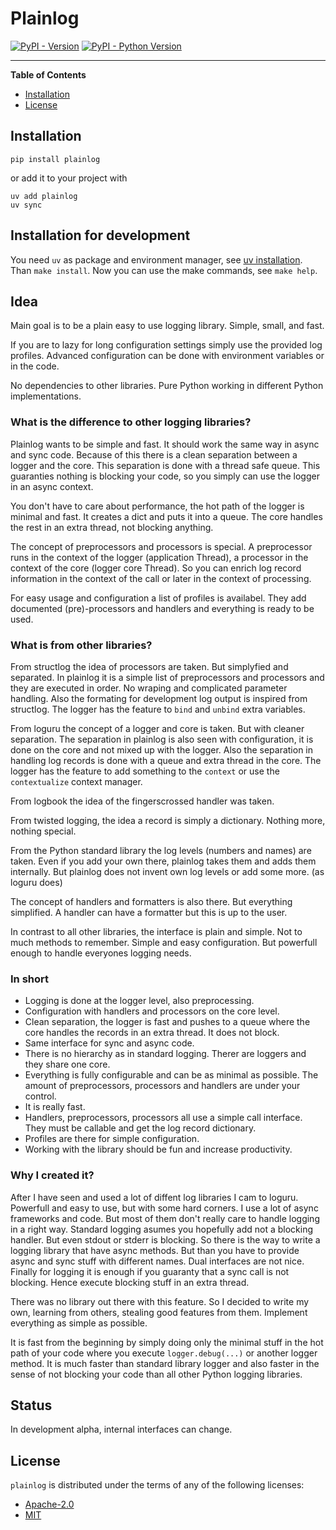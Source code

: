 # Plainlog

[![PyPI - Version](https://img.shields.io/pypi/v/plainlog.svg)](https://pypi.org/project/plainlog)
[![PyPI - Python Version](https://img.shields.io/pypi/pyversions/plainlog.svg)](https://pypi.org/project/plainlog)

-----

**Table of Contents**

- [Installation](#installation)
- [License](#license)

## Installation

```console
pip install plainlog
```

or add it to your project with

```console
uv add plainlog
uv sync
```

## Installation for development

You need `uv` as package and environment manager, see [uv installation](https://docs.astral.sh/uv/getting-started/installation/).
Than `make install`. Now you can use the make commands, see `make help`.

## Idea

Main goal is to be a plain easy to use logging library.
Simple, small, and fast.

If you are to lazy for long configuration settings simply use the provided log profiles.
Advanced configuration can be done with environment variables or in the code.

No dependencies to other libraries. Pure Python working in different Python implementations.

### What is the difference to other logging libraries?

Plainlog wants to be simple and fast. It should work the same way in async and sync code.
Because of this there is a clean separation between a logger and the core. This separation is done with a thread safe queue.
This guaranties nothing is blocking your code, so you simply can use the logger in an async context.

You don't have to care about performance, the hot path of the logger is minimal and fast.
It creates a dict and puts it into a queue. The core handles the rest in an extra thread, not blocking anything.

The concept of preprocessors and processors is special. A preprocessor runs in the context of the logger (application Thread), a processor in the context of the core (logger core Thread).
So you can enrich log record information in the context of the call or later in the context of processing.

For easy usage and configuration a list of profiles is availabel.
They add documented (pre)-processors and handlers and everything is ready to be used.


### What is from other libraries?

From structlog the idea of processors are taken. But simplyfied and separated. In plainlog it is a simple list of preprocessors and processors
and they are executed in order. No wraping and complicated parameter handling.
Also the formating for development log output is inspired from structlog. The logger has the feature to `bind` and `unbind` extra variables.

From loguru the concept of a logger and core is taken. But with cleaner separation.
The separation in plainlog is also seen with configuration, it is done on the core and not mixed up with the logger.
Also the separation in handling log records is done with a queue and extra thread in the core.
The logger has the feature to add something to the `context` or use the `contextualize` context manager.

From logbook the idea of the fingerscrossed handler was taken.

From twisted logging, the idea a record is simply a dictionary. Nothing more, nothing special.

From the Python standard library the log levels (numbers and names) are taken. Even if you add your own there, plainlog
takes them and adds them internally. But plainlog does not invent own log levels or add some more. (as loguru does)

The concept of handlers and formatters is also there. But everything simplified. 
A handler can have a formatter but this is up to the user.

In contrast to all other libraries, the interface is plain and simple. Not to much methods to remember. Simple and easy configuration.
But powerfull enough to handle everyones logging needs.

### In short

- Logging is done at the logger level, also preprocessing. 
- Configuration with handlers and processors on the core level.
- Clean separation, the logger is fast and pushes to a queue where the core handles the records in an extra thread. It does not block.
- Same interface for sync and async code.
- There is no hierarchy as in standard logging. Therer are loggers and they share one core.
- Everything is fully configurable and can be as minimal as possible. The amount of preprocessors, processors and handlers are under your control.
- It is really fast. 
- Handlers, preprocessors, processors all use a simple call interface. They must be callable and get the log record dictionary.
- Profiles are there for simple configuration.
- Working with the library should be fun and increase productivity.

### Why I created it?

After I have seen and used a lot of diffent log libraries I cam to loguru. Powerfull and easy to use, but with some hard corners.
I use a lot of async frameworks and code. But most of them don't really care to handle logging in a right way. Standard logging asumes
you hopefully add not a blocking handler. But even stdout or stderr is blocking. So there is the way to write a logging library that have
async methods. But than you have to provide async and sync stuff with different names. Dual interfaces are not nice.
Finally for logging it is enough if you guaranty that a sync call is not blocking. 
Hence execute blocking stuff in an extra thread.

There was no library out there with this feature. So I decided to write my own, learning from others, stealing good features from them.
Implement everything as simple as possible.

It is fast from the beginning by simply doing only the minimal stuff in the hot path of your code where you execute `logger.debug(...)` or another
logger method. It is much faster than standard library logger and also faster in the sense of not blocking your code than all other Python logging
libraries.

## Status

In development alpha, internal interfaces can change.

## License

`plainlog` is distributed under the terms of any of the following licenses:

- [Apache-2.0](https://spdx.org/licenses/Apache-2.0.html)
- [MIT](https://spdx.org/licenses/MIT.html)
